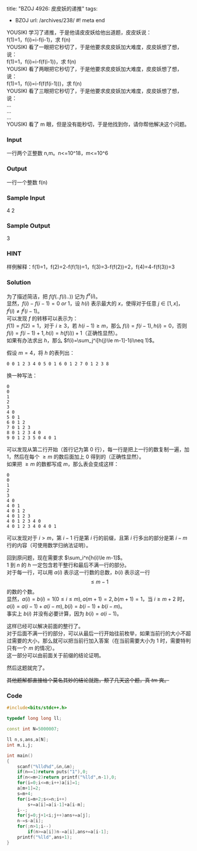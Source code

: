 title: "BZOJ 4926: 皮皮妖的递推"
tags:
  - BZOJ
url: /archives/238/
#! meta end

YOUSIKI 学习了递推，于是他请皮皮妖给他出道题，皮皮妖说：  
f(1)=1，f(i)=i-f(i-1)，求 f(n)  
YOUSIKI 看了一眼把它秒切了，于是他要求皮皮妖加大难度，皮皮妖想了想，说：  
f(1)=1，f(i)=i-f(f(i-1))，求 f(n)  
YOUSIKI 看了两眼把它秒切了，于是他要求皮皮妖加大难度，皮皮妖想了想，说：  
f(1)=1，f(i)=i-f(f(f(i-1)))，求 f(n)  
YOUSIKI 看了三眼把它秒切了，于是他要求皮皮妖加大难度，皮皮妖想了想，说：  
...  
...  
...  
YOUSIKI 看了 m 眼，但是没有能秒切，于是他找到你，请你帮他解决这个问题。

### Input
一行两个正整数 n,m。n<=10^18，m<=10^6

### Output
一行一个整数 f(n)

### Sample Input
4 2

### Sample Output
3

### HINT
样例解释：f(1)=1，f(2)=2-f(f(1))=1，f(3)=3-f(f(2))=2，f(4)=4-f(f(3))=3

### Solution
为了描述简洁，把 $f(f(..f(i)..))$ 记为 $f^x(i)$。  
显然，$f(i)-f(i-1)=0\ or\ 1$，设 $h(i)$ 表示最大的 $x$，使得对于任意 $j\in [1,x]$，$f^j(i)\neq f^j(i-1)$。  
可以发现 $f$ 的转移可以表示为：  
$f(1)=f(2)=1$，对于 $i\ge 3$，若 $h(i-1)\ge m$，那么 $f(i)=f(i-1),h(i)=0$，否则 $f(i)=f(i-1)+1,h(i)=h(f(i))+1$（正确性显然）。  
如果有办法求出 $h$，那么 $f(i)=\sum_j^i[h(j)\le m-1]-1(i\neq 1)$。

假设 $m=4$，将 $h$ 的表列出：

```
0 0 1 2 3 4 0 5 0 1 6 0 1 2 7 0 1 2 3 8
```

换一种写法：

```
0
0
1
2
3
4 0
5 0 1
6 0 1 2
7 0 1 2 3
8 0 1 2 3 4 0
9 0 1 2 3 5 0 4 0 1
```

可以发现从第二行开始（首行记为第 $0$ 行），每一行是把上一行的数复制一遍，加 $1$，然后在每个 $\ge m$ 的数后面加上 $0$ 得到的（正确性显然）。  
如果把 $\ge m$ 的数都写成 $m$，那么表会变成这样：

```
0
0
1
2
3
4 0
4 0 1
4 0 1 2
4 0 1 2 3
4 0 1 2 3 4 0
4 0 1 2 3 4 0 4 0 1
```

可以发现对于 $i>m$，第 $i-1$ 行是第 $i$ 行的前缀，且第 $i$ 行多出的部分是第 $i-m$ 行的内容（可使用数学归纳法证明）。

回到原问题，现在需要求 $\sum_i^n[h(i)\le m-1]$。  
$1$ 到 $n$ 的 $h$ 一定包含若干整行和最后不满一行的部分。  
对于每一行，可以用 $a(i)$ 表示这一行数的总数，$b(i)$ 表示这一行 $$\le m-1$$ 的数的个数。  
显然，$a(i)=b(i)=1(0\le i\le m),a(m+1)=2,b(m+1)=1$，当 $i\ge m+2$ 时，$a(i)=a(i-1)+a(i-m),b(i)=b(i-1)+b(i-m)$。  
事实上 $b(i)$ 并没有必要计算，因为 $b(i)=a(i-1)$。

这样已经可以解决前面的整行了。  
对于后面不满一行的部分，可以从最后一行开始往前枚举，如果当前行的大小不超过需要的大小，那么就可以把当前行加入答案（在当前需要大小为 $1$ 时，需要特判只有一个 $m$ 的情况）。  
这一部分可以由前面关于前缀的结论证明。

然后这题就完了。

~~其他题解都直接给个莫名其妙的结论就跑，颓了几天这个题，真 $tm$ 爽。~~

### Code

```c++
#include<bits/stdc++.h>

typedef long long ll;

const int N=5000007;

ll n,s,ans,a[N];
int m,i,j;

int main()
{
	scanf("%lld%d",&n,&m);
	if(n==1)return puts("1"),0;
	if(n<=m+2)return printf("%lld",n-1),0;
	for(i=0;i<=m;i++)a[i]=1;
	a[m+1]=2;
	s=m+4;
	for(i=m+2;s<=n;i++)
		s+=a[i]=a[i-1]+a[i-m];
	i--;
	for(j=0;j+1<i;j++)ans+=a[j];
	n-=s-a[i];
	for(;n>1;i--)
		if(n>=a[i])n-=a[i],ans+=a[i-1];
	printf("%lld",ans+1);
}
```
